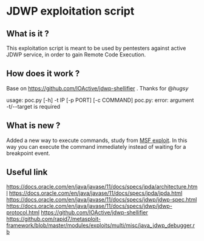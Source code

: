 # JDWP exploitation script


## What is it ?
This exploitation script is meant to be used by pentesters against active JDWP service, in order to gain Remote Code Execution.

## How does it work ?
Base on https://github.com/IOActive/jdwp-shellifier .
Thanks for @_hugsy_

usage: poc.py [-h] -t IP [-p PORT] [-c COMMAND]
poc.py: error: argument -t/--target is required

## What is new ?
Added a new way to execute commands, study from [MSF exploit](https://github.com/rapid7/metasploit-framework/blob/master/modules/exploits/multi/misc/java_jdwp_debugger.rb). In this way you can execute the command immediately instead of waiting for a breakpoint event.  

## Useful link
https://docs.oracle.com/en/java/javase/11/docs/specs/jpda/architecture.html
https://docs.oracle.com/en/java/javase/11/docs/specs/jpda/jpda.html
https://docs.oracle.com/en/java/javase/11/docs/specs/jdwp/jdwp-spec.html
https://docs.oracle.com/en/java/javase/11/docs/specs/jdwp/jdwp-protocol.html
https://github.com/IOActive/jdwp-shellifier
https://github.com/rapid7/metasploit-framework/blob/master/modules/exploits/multi/misc/java_jdwp_debugger.rb
